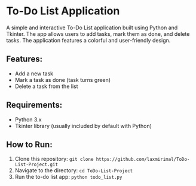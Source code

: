 # To-Do List Application

A simple and interactive To-Do List application built using Python and Tkinter. The app allows users to add tasks, mark them as done, and delete tasks. The application features a colorful and user-friendly design.

## Features:
- Add a new task
- Mark a task as done (task turns green)
- Delete a task from the list

## Requirements:
- Python 3.x
- Tkinter library (usually included by default with Python)

## How to Run:
1. Clone this repository: `git clone https://github.com/laxmirimal/ToDo-List-Project.git`
2. Navigate to the directory: `cd ToDo-List-Project`
3. Run the to-do list app: `python todo_list.py`

